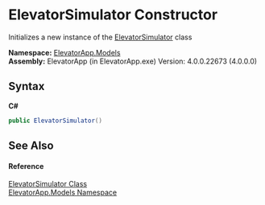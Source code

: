 # ElevatorSimulator Constructor 
 

Initializes a new instance of the <a href="T_ElevatorApp_Models_ElevatorSimulator">ElevatorSimulator</a> class

**Namespace:**&nbsp;<a href="N_ElevatorApp_Models">ElevatorApp.Models</a><br />**Assembly:**&nbsp;ElevatorApp (in ElevatorApp.exe) Version: 4.0.0.22673 (4.0.0.0)

## Syntax

**C#**<br />
``` C#
public ElevatorSimulator()
```


## See Also


#### Reference
<a href="T_ElevatorApp_Models_ElevatorSimulator">ElevatorSimulator Class</a><br /><a href="N_ElevatorApp_Models">ElevatorApp.Models Namespace</a><br />
